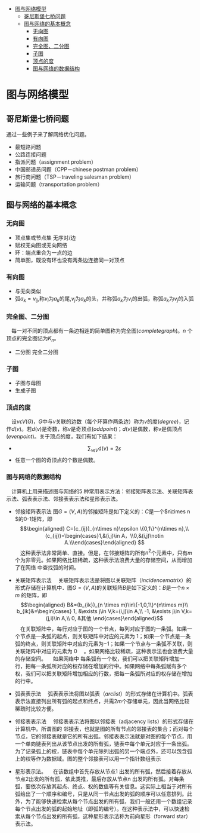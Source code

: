 - [图与网络模型](#图与网络模型)
  - [哥尼斯堡七桥问题](#哥尼斯堡七桥问题)
  - [图与网络的基本概念](#图与网络的基本概念)
    - [无向图](#无向图)
    - [有向图](#有向图)
    - [完全图、二分图](#完全图二分图)
    - [子图](#子图)
    - [顶点的度](#顶点的度)
    - [图与网络的数据结构](#图与网络的数据结构)
# 图与网络模型

## 哥尼斯堡七桥问题
通过一些例子来了解网络优化问题。
+ 最短路问题
+ 公路连接问题
+ 指派问题（assignment problem）
+ 中国邮递员问题（CPP－chinese postman problem）
+ 旅行商问题（TSP－traveling salesman problem）
+ 运输问题（transportation problem）
## 图与网络的基本概念
### 无向图
+ 顶点集或节点集  无序对/边
+ 赋权无向图或无向网络
+ 环：端点重合为一点的边
+ 简单图，既没有环也没有两条边连接同一对顶点
### 有向图
+ 与无向类似
+ 弧$a_{k}=v_{ij}$,称$v_{i}$为$a_{k}$的尾,$v_{j}$为$a_{k}$的头，并称弧$a_{k}$为$v_{i}$的出弧，称弧$a_{k}$为$v_{j}$的入弧
### 完全图、二分图
&emsp;每一对不同的顶点都有一条边相连的简单图称为完全图$(complete graph)$。$n$ 个顶点的完全图记为$K_{n}$。
+ 二分图 完全二分图
### 子图
+ 子图与母图
+ 生成子图
### 顶点的度
&emsp;设$v\epsilon V(G)$，$G$中与$v$关联的边数（每个环算作两条边）称为$v$的度$(degree)$，记作$d(v)$。若$d(v)$是奇数，称$v$是奇顶点$(odd point)；d(v)$是偶数，称v是偶顶点$(even point)$。关于顶点的度，我们有如下结果：
+ $$\sum_{v\epsilon V}\mathrm{d}(v)=2\varepsilon $$ 
+ 任意一个图的奇顶点的个数是偶数。
### 图与网络的数据结构
&emsp;计算机上用来描述图与网络的5 种常用表示方法：邻接矩阵表示法、关联矩阵表示法、弧表表示法、邻接表表示法和星形表示法。
+ 邻接矩阵表示法
  图$G = (V, A)$的邻接矩阵是如下定义的：$C$是一个$n\times n $的0-1矩阵，即
  $$\begin{aligned}
  C=(c_{ij})_{n\times n}\epsilon \{0,1\}^{n\times n},\\
  (c_{ij})=\begin{cases}1,&(i,j)\in A，\\0,&(i,j)\notin A.\\\end{cases}\end{aligned}
  $$
  &emsp;这种表示法非常简单、直接。但是，在邻接矩阵的所有$n^{2}$个元素中，只有$m$个为非零元。如果网络比较稀疏，这种表示法浪费大量的存储空间，从而增加了在网络
  中查找弧的时间。

+ 关联矩阵表示法
  &emsp;关联矩阵表示法是将图以关联矩阵$（incidence matrix）$的形式存储在计算机中．图$G = (V, A)$的关联矩阵$B$是如下定义的：$B$是一个$n ×m$ 的矩阵，即
  $$\begin{aligned} B&=(b_{ik})_{n \times m}\in\{-1,0,1\}^{n\times m}\\
  b_{ik}&=\begin{cases}
  1, &\exists j\in V,k=(i,j)\in A,\\
  -1, &\exists j\in V,k=(j,i)\in A,\\
  0, &其他
  \end{cases}\end{aligned}$$
  &emsp;在关联矩阵中，每行对应于图的一个节点，每列对应于图的一条弧。如果一个节点是一条弧的起点，则关联矩阵中对应的元素为 $1$；如果一个节点是一条弧的终点，则关联矩阵中对应的元素为−1；如果一个节点与一条弧不关联，则关联矩阵中对应的元素为 0
  &emsp;。如果网络比较稀疏，这种表示法也会浪费大量的存储空间。
  &emsp;如果网络中
  每条弧有一个权，我们可以把关联矩阵增加一行，把每一条弧所对应的权存储在增加的行中。如果网络中每条弧赋有多个权，我们可以把关联矩阵增加相应的行数，把每一条弧所对应的权存储在增加的行中。

+ 弧表表示法
  &emsp;弧表表示法将图以弧表$（arc list）$的形式存储在计算机中。弧表表示法直接列出所有弧的起点和终点，共需$2m$个存储单元，因此当网络比较稀疏时比较方便。

+ 邻接表表示法 
  &emsp;邻接表表示法将图以邻接表（adjacency lists）的形式存储在计算机中。所谓图的
  邻接表，也就是图的所有节点的邻接表的集合；而对每个节点，它的邻接表就是它的所有出弧。邻接表表示法就是对图的每个节点，用一个单向链表列出从该节点出发的所有弧，链表中每个单元对应于一条出弧。为了记录弧上的权，链表中每个单元除列出弧的另一个端点外，还可以包含弧上的权等作为数据域。图的整个邻接表可以用一个指针数组表示

+ 星形表示法。
  &emsp;在该数组中首先存放从节点1 出发的所有弧，然后接着存放从节点2出发的所有孤，依此类推，最后存放从节点n 出发的所有孤。对每条弧，要依次存放其起点、终点、权的数值等有关信息。这实际上相当于对所有弧给出了一个顺序和编号，只是从同一节点出发的弧的顺序可以任意排列。此外，为了能够快速检索从每个节点出发的所有弧，我们一般还用一个数组记录每个节点出发的弧的起始地址（即弧的编号）。在这种表示法中，可以快速检索从每个节点出发的所有弧，这种星形表示法称为前向星形（forward star）表示法。